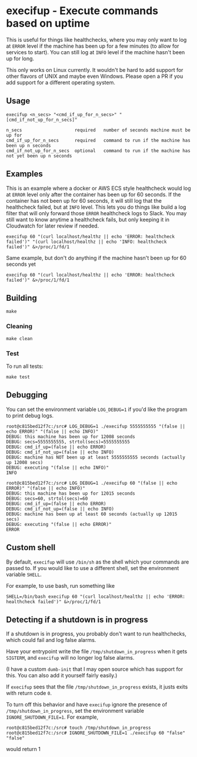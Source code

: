 # execifup - Execute commands based on uptime

This is useful for things like healthchecks, where you may only want to log at `ERROR` level if the machine
has been up for a few minutes (to allow for services to start).  You can still log at `INFO` level if the 
machine hasn't been up for long.

This only works on Linux currently.  It wouldn't be hard to add support for other flavors of UNIX and maybe even Windows.
Please open a PR if you add support for a different operating system.

## Usage

```
execifup <n_secs> "<cmd_if_up_for_n_secs>" "[cmd_if_not_up_for_n_secs]"

n_secs                    required   number of seconds machine must be up for
cmd_if_up_for_n_secs      required   command to run if the machine has been up n seconds
cmd_if_not_up_for_n_secs  optional   command to run if the machine has not yet been up n seconds
```

## Examples

This is an example where a docker or AWS ECS style healthcheck would log at `ERROR` level only after the 
container has been up for 60 seconds.  If the container has not been up for 60 seconds, it will still log
that the healthcheck failed, but at `INFO` level.  This lets you do things like build a log filter that will only
forward those `ERROR` healthcheck logs to Slack.  You may still want to know anytime a healthcheck fails, but only
keeping it in Cloudwatch for later review if needed.


```
execifup 60 "(curl localhost/healthz || echo 'ERROR: healthcheck failed')" "(curl localhost/healthz || echo 'INFO: healthcheck failed')" &>/proc/1/fd/1
```

Same example, but don't do anything if the machine hasn't been up for 60 seconds yet
```
execifup 60 "(curl localhost/healthz || echo 'ERROR: healthcheck failed')" &>/proc/1/fd/1
```

## Building

```
make
```

### Cleaning

```
make clean
```

### Test

To run all tests:
```
make test
```

## Debugging

You can set the environment variable `LOG_DEBUG=1` if you'd like the program to print debug logs.

```
root@c815bed12f7c:/src# LOG_DEBUG=1 ./execifup 5555555555 "(false || echo ERROR)" "(false || echo INFO)"
DEBUG: this machine has been up for 12008 seconds
DEBUG: secs=5555555555, strtol(secs)=5555555555
DEBUG: cmd_if_up=(false || echo ERROR)
DEBUG: cmd_if_not_up=(false || echo INFO)
DEBUG: machine has NOT been up at least 5555555555 seconds (actually up 12008 secs)
DEBUG: executing "(false || echo INFO)"
INFO

root@c815bed12f7c:/src# LOG_DEBUG=1 ./execifup 60 "(false || echo ERROR)" "(false || echo INFO)"
DEBUG: this machine has been up for 12015 seconds
DEBUG: secs=60, strtol(secs)=60
DEBUG: cmd_if_up=(false || echo ERROR)
DEBUG: cmd_if_not_up=(false || echo INFO)
DEBUG: machine has been up at least 60 seconds (actually up 12015 secs)
DEBUG: executing "(false || echo ERROR)"
ERROR
```

## Custom shell

By default, `execifup` will use `/bin/sh` as the shell which your commands are passed to.  If you would like to
use a different shell, set the environment variable `SHELL`.

For example, to use bash, run something like
```
SHELL=/bin/bash execifup 60 "(curl localhost/healthz || echo 'ERROR: healthcheck failed')" &>/proc/1/fd/1
```

## Detecting if a shutdown is in progress

If a shutdown is in progress, you probably don't want to run healthchecks, which could fail and log false alarms.

Have your entrypoint write the file `/tmp/shutdown_in_progress` when it gets `SIGTERM`, and `execifup` will
no longer log false alarms.

(I have a custom `dumb-init` that I may open source which has support for this.  You can also add it yourself fairly easily.)

If `execifup` sees that the file `/tmp/shutdown_in_progress` exists, it justs exits with return code `0`.

To turn off this behavior and have `execifup` ignore the presence of `/tmp/shutdown_in_progress`, set the environment
variable `IGNORE_SHUTDOWN_FILE=1`.  For example,

```
root@c815bed12f7c:/src# touch /tmp/shutdown_in_progress
root@c815bed12f7c:/src# IGNORE_SHUTDOWN_FILE=1 ./execifup 60 "false" "false"
```
would return 1

